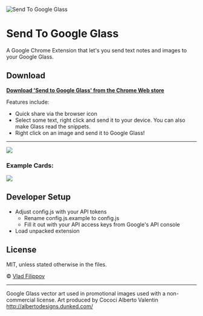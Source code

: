 ![Send To Google Glass](http://v14d.com/send-to-google-glass.png)
# Send To Google Glass

A Google Chrome Extension that let's you send text notes and images to your Google Glass.

## Download

__[Download 'Send to Google Glass' from the Chrome Web store](https://chrome.google.com/webstore/detail/send-to-google-glass/ifhgjbjejfocglfphkdecifccicemfll)__

Features include:
* Quick share via the browser icon
* Select some text, right click and send it to your device. You can also make Glass read the snippets.
* Right click on an image and send it to Google Glass!

****

![](http://v14d.com/send-to-glass-screen.png)
### Example Cards:
![](http://v14d.com/i/51c5899cd4a0a.jpg)

## Developer Setup

* Adjust config.js with your API tokens
  * Rename config.js.example to config.js
  * Fill it out with your API access keys from Google's API console
* Load unpacked extension


## License

MIT, unless stated otherwise in the files.

© [Vlad Filippov](http://vladfilippov.com)

****

Google Glass vector art used in promotional images used with a non-commercial license.
Art produced by Cococi Alberto Valentin http://albertodesigns.dunked.com/
